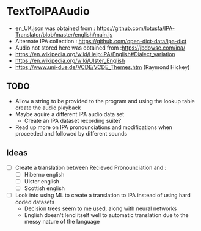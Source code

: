 # TextToIPAAudio
- en_UK.json was obtained from : https://github.com/lotusfa/IPA-Translator/blob/master/english/main.js
- Alternate IPA collection : https://github.com/open-dict-data/ipa-dict
- Audio not stored here was obtained from :https://jbdowse.com/ipa/
- https://en.wikipedia.org/wiki/Help:IPA/English#Dialect_variation
- https://en.wikipedia.org/wiki/Ulster_English
- https://www.uni-due.de/VCDE/VCDE_Themes.htm (Raymond Hickey)

## TODO
- Allow a string to be provided to the program and using the lookup table create the audio playback
- Maybe aquire a different IPA audio data set
	- Create an IPA dataset recording suite?
- Read up more on IPA pronounciations and modifications when proceeded and followed by different sounds


## Ideas
- [ ] Create a translation between Recieved Pronounciation and :
	- [ ] Hiberno english
	- [ ] Ulster english
	- [ ] Scottish english
- [ ] Look into using ML to create a translation to IPA instead of using hard coded datasets
	- Decision trees seem to me used, along with neural networks
	- English doesn't lend itself well to automatic translation due to the messy nature of the language